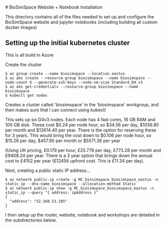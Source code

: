 # BioSimSpace Website + Notebook Installation

This directory contains all of the files needed to set up and configure
the BioSimSpace website and jupyter notebooks (including building all
custom docker images)

## Setting up the initial kubernetes cluster

This is all build in Azure

Create the cluster

```
$ az group create --name biosimspace --location eastus
$ az aks create --resource-group biosimspace --name biosimspace --node-count 6 --generate-ssh-keys --node-vm-size Standard_D4_v3
$ az aks get-credentials --resource-group biosimspace --name biosimspace
$ kubectl get nodes
```

Creates a cluster called 'biosimspace' in the 'biosimspace' workgroup,
and then makes sure that I can connect using kubectl

This sets up six D4v3 nodes. Each node has 4 fast cores, 16 GB RAM and 100 GB disk.
These cost $0.24 per node hour, so $34.56 per day, $1036.80 per month and $12614.40
per year. There is the option for reserving these for 3 years. This would bring
the cost down to $0.106 per node hour, so $15.26 per day, $457.90 per month or
$5571.36 per year

(Using UK pricing, £0.179 per hour, £25.776 per day, £773.28 per month
and £9408.24 per year. There is a 3 year option that brings down the annual cost to £4152 per year
(£12456 upfront cost. This is £11.34 per day).

Next, creating a public static IP address...

```
$ az network public-ip create -g MC_biosimspace_biosimspace_eastus -n static_ip --dns-name biosimspace --allocation-method Static
$ az network public-ip show -g MC_biosimspace_biosimspace_eastus -n static_ip --query "{ address: ipAddress }"
{
  "address": "52.168.53.185"
}
```

I then setup up the router, website, notebook and workshops are detailed
in the subdirectories below.
